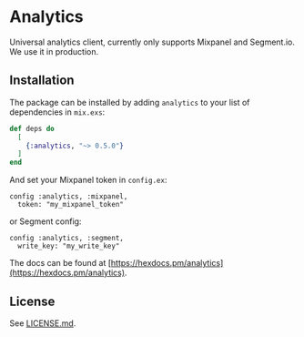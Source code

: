 # Analytics

Universal analytics client, currently only supports Mixpanel and Segment.io. We use it in production.

## Installation

The package can be installed by adding `analytics` to your list of dependencies in `mix.exs`:

```elixir
def deps do
  [
    {:analytics, "~> 0.5.0"}
  ]
end
```

And set your Mixpanel token in `config.ex`:
```
config :analytics, :mixpanel,
  token: "my_mixpanel_token"
```

or Segment config:

```
config :analytics, :segment,
  write_key: "my_write_key"
```

The docs can be found at [https://hexdocs.pm/analytics](https://hexdocs.pm/analytics).

## License

See [LICENSE.md](LICENSE.md).
